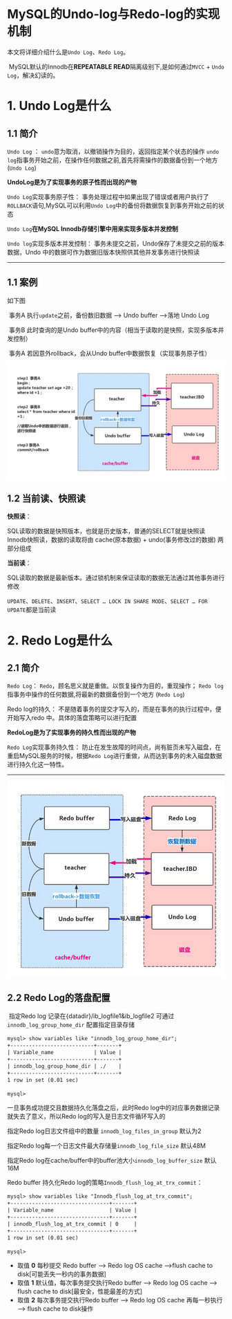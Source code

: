 # MySQL的Undo-log与Redo-log的实现机制

​	本文将详细介绍什么是`Undo Log`、`Redo Log`。

​	MySQL默认的Innodb在**REPEATABLE READ**隔离级别下,是如何通过`MVCC` + `Undo Log`，解决幻读的。

# 1. Undo Log是什么

## 1.1 简介

`Undo Log` ：
​	`undo`意为取消，以撤销操作为目的，返回指定某个状态的操作
​	`undo log`指事务开始之前，在操作任何数据之前,首先将需操作的数据备份到一个地方 (`Undo Log`)

**UndoLog是为了实现事务的原子性而出现的产物**

`Undo Log`实现事务原子性：
​	事务处理过程中如果出现了错误或者用户执行了 `ROLLBACK`语句,MySQL可以利用`Undo Log`中的备份将数据恢复到事务开始之前的状态

`Undo Log`**在MySQL Innodb存储引擎中用来实现多版本并发控制**

`Undo log`实现多版本并发控制：
​	事务未提交之前，Undo保存了未提交之前的版本数据，Undo 中的数据可作为数据旧版本快照供其他并发事务进行快照读

------

## 1.1 案例

如下图

​	事务A 执行`update`之前，备份数旧数据 --> Undo buffer -->落地 Undo Log 

​	事务B 此时查询的是Undo buffer中的内容（相当于读取的是快照，实现多版本并发控制）

​	事务A 若因意外rollback，会从Undo buffer中数据恢复（实现事务原子性）

![121120042327141](../../images/optimize/mysql/121120042327141.Png)

## 1.2 当前读、快照读

**快照读**：

​	SQL读取的数据是快照版本，也就是历史版本，普通的SELECT就是快照读Innodb快照读，数据的读取将由 cache(原本数据) + undo(事务修改过的数据) 两部分组成

**当前读**：

​	SQL读取的数据是最新版本。通过锁机制来保证读取的数据无法通过其他事务进行修改

​	`UPDATE`、`DELETE`、`INSERT`、`SELECT … LOCK IN SHARE MODE`、`SELECT … FOR UPDATE`都是当前读

# 2. Redo Log是什么

## 2.1 简介

`Redo Log`：
​	`Redo`，顾名思义就是重做。以恢复操作为目的，重现操作；
​	`Redo log`指事务中操作的任何数据,将最新的数据备份到一个地方 (`Redo Log`)

Redo log的持久：
​	不是随着事务的提交才写入的，而是在事务的执行过程中，便开始写入redo 中。具体的落盘策略可以进行配置

**RedoLog是为了实现事务的持久性而出现的产物**

`Redo Log`实现事务持久性：
​	防止在发生故障的时间点，尚有脏页未写入磁盘，在重启MySQL服务的时候，根据`Redo Log`进行重做，从而达到事务的未入磁盘数据进行持久化这一特性。

------

![121120042327151](../../images/optimize/mysql/121120042327151.Png)

## 2.2 Redo Log的落盘配置

​	指定Redo log 记录在{datadir}/ib_logfile1&ib_logfile2 可通过`innodb_log_group_home_dir` 配置指定目录存储

```mysql
mysql> show variables like "innodb_log_group_home_dir";
+---------------------------+-------+
| Variable_name             | Value |
+---------------------------+-------+
| innodb_log_group_home_dir | ./    |
+---------------------------+-------+
1 row in set (0.01 sec)

mysql>
```

一旦事务成功提交且数据持久化落盘之后，此时Redo log中的对应事务数据记录就失去了意义，所以Redo log的写入是日志文件循环写入的

指定Redo log日志文件组中的数量 `innodb_log_files_in_group` 默认为2

指定Redo log每一个日志文件最大存储量`innodb_log_file_size` 默认48M

指定Redo log在cache/buffer中的buffer池大小`innodb_log_buffer_size` 默认16M

Redo buffer 持久化Redo log的策略`Innodb_flush_log_at_trx_commit`：

```mysql
mysql> show variables like "Innodb_flush_log_at_trx_commit";
+--------------------------------+-------+
| Variable_name                  | Value |
+--------------------------------+-------+
| innodb_flush_log_at_trx_commit | 0     |
+--------------------------------+-------+
1 row in set (0.01 sec)

mysql> 
```

- 取值 **0** 每秒提交 Redo buffer --> Redo log OS cache -->flush cache to disk[可能丢失一秒内的事务数据]
- 取值 **1** 默认值，每次事务提交执行Redo buffer --> Redo log OS cache --> flush cache to disk[最安全，性能最差的方式]
- 取值 **2** 每次事务提交执行Redo buffer --> Redo log OS cache 再每一秒执行 --> flush cache to disk操作